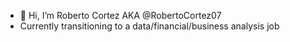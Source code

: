 - 👋 Hi, I’m Roberto Cortez AKA @RobertoCortez07
- Currently transitioning to a data/financial/business analysis job


<!---
RobertoCortez07/RobertoCortez07 is a ✨ special ✨ repository because its `README.md` (this file) appears on your GitHub profile.
You can click the Preview link to take a look at your changes.
--->
